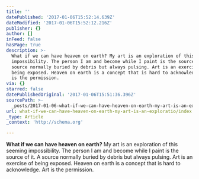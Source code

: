 ```yaml
---
title: ''
datePublished: '2017-01-06T15:52:14.639Z'
dateModified: '2017-01-06T15:52:12.216Z'
publisher: {}
author: []
inFeed: false
hasPage: true
description: >-
  What if we can have heaven on earth? My art is an exploration of this seeming
  impossibility. The person I am and become while I paint is the source of it. A
  source normally buried by debris but always pulsing. Art is an exercise of
  being exposed. Heaven on earth is a concept that is hard to acknowledge. Art
  is the permission.
via: {}
starred: false
datePublishedOriginal: '2017-01-06T15:51:36.396Z'
sourcePath: >-
  _posts/2017-01-06-what-if-we-can-have-heaven-on-earth-my-art-is-an-exploratio.md
url: what-if-we-can-have-heaven-on-earth-my-art-is-an-exploratio/index.html
_type: Article
_context: 'http://schema.org'

---
```

**What if we can have heaven on earth?** My art is an exploration of this seeming impossibility. The person I am and become while I paint is the source of it. A source normally buried by debris but always pulsing. Art is an exercise of being exposed. Heaven on earth is a concept that is hard to acknowledge. Art is the permission.